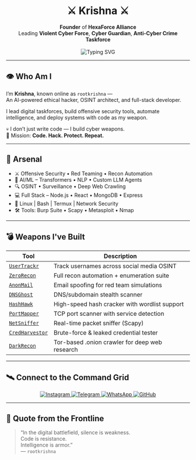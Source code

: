 <h1 align="center">⚔️ Krishna ⚔️ </h1>

<p align="center">
  <strong>Founder</strong> of <strong>HexaForce Alliance</strong><br>
  Leading <strong>Violent Cyber Force</strong>, <strong>Cyber Guardian</strong>, <strong>Anti-Cyber Crime Taskforce</strong><br><br>
  <img src="https://readme-typing-svg.demolab.com?font=Fira+Code&size=22&pause=1000&center=true&vCenter=true&color=F700FF&width=600&lines=Ethical+Hacker;AI+Engineer;Full+Stack+Developer;Founder+and+Cyber+Commander" alt="Typing SVG" />
</p>

---

## 👁️ Who Am I

I’m **Krishna**, known online as `rootkrishna` —  
An AI-powered ethical hacker, OSINT architect, and full-stack developer.

I lead digital taskforces, build offensive security tools, automate intelligence, and deploy systems with code as my weapon.

💀 I don’t just write code — I build cyber weapons.  
🧠 Mission: **Code. Hack. Protect. Repeat.**

---

## 💼 Arsenal

- ⚔️ Offensive Security • Red Teaming • Recon Automation  
- 🤖 AI/ML – Transformers • NLP • Custom LLM Agents  
- 🔍 OSINT • Surveillance • Deep Web Crawling  
- 💻 Full Stack – Node.js • React • MongoDB • Express  
- 🐧 Linux | Bash | Termux | Network Security  
- 🛠 Tools: Burp Suite • Scapy • Metasploit • Nmap

---

## 💣 Weapons I've Built

| Tool | Description |
|------|-------------|
| [`UserTrackr`](https://github.com/rootkrishna/UserTrackr) | Track usernames across social media OSINT |
| [`ZeroRecon`](https://github.com/rootkrishna/ZeroRecon) | Full recon automation + enumeration suite |
| [`AnonMail`](https://github.com/rootkrishna/AnonMail-Spoofed-Email-Sender) | Email spoofing for red team simulations |
| [`DNSGhost`](https://github.com/rootkrishna/DNSGhost) | DNS/subdomain stealth scanner |
| [`HashHawk`](https://github.com/rootkrishna/HashHawk) | High-speed hash cracker with wordlist support |
| [`PortMapper`](https://github.com/rootkrishna/PortMapper-) | TCP port scanner with service detection |
| [`NetSniffer`](https://github.com/rootkrishna/NetSniffer---Advanced-Real-Time-Packet-Sniffing-Tool-by-KRISHNA) | Real-time packet sniffer (Scapy) |
| [`CredHarvestor`](https://github.com/rootkrishna/CredHarvestor) | Brute-force & leaked credential tester |
| [`DarkRecon`](https://github.com/rootkrishna/DarkRecon-Dark-Web-OSINT-Crawler) | Tor-based .onion crawler for deep web research |

---

## 🛰 Connect to the Command Grid

<p align="center">
  <a href="https://instagram.com/root_krishna" target="_blank">
    <img src="https://img.shields.io/badge/Instagram-000000?style=for-the-badge&logo=instagram&logoColor=white" alt="Instagram" />
  </a>
  <a href="https://t.me/ROOT_KRISHNA" target="_blank">
    <img src="https://img.shields.io/badge/Telegram-000000?style=for-the-badge&logo=telegram&logoColor=white" alt="Telegram" />
  </a>
  <a href="https://whatsapp.com/channel/0029Vb5ptqPJEN34FlgXc25" target="_blank">
    <img src="https://img.shields.io/badge/WhatsApp-000000?style=for-the-badge&logo=whatsapp&logoColor=white" alt="WhatsApp" />
  </a>
  <a href="https://github.com/rootkrishna" target="_blank">
    <img src="https://img.shields.io/badge/GitHub-000000?style=for-the-badge&logo=github&logoColor=white" alt="GitHub" />
  </a>
</p>

---

## 💬 Quote from the Frontline

> “In the digital battlefield, silence is weakness.  
> Code is resistance.  
> Intelligence is armor.”  
> — `rootkrishna`
